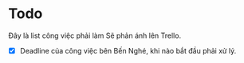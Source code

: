 # Todo
Đây là list công việc phải làm
Sẽ phản ánh lên Trello.

- [x] Deadline của công việc bên Bến Nghé, khi nào bắt đầu phải xử lý.

